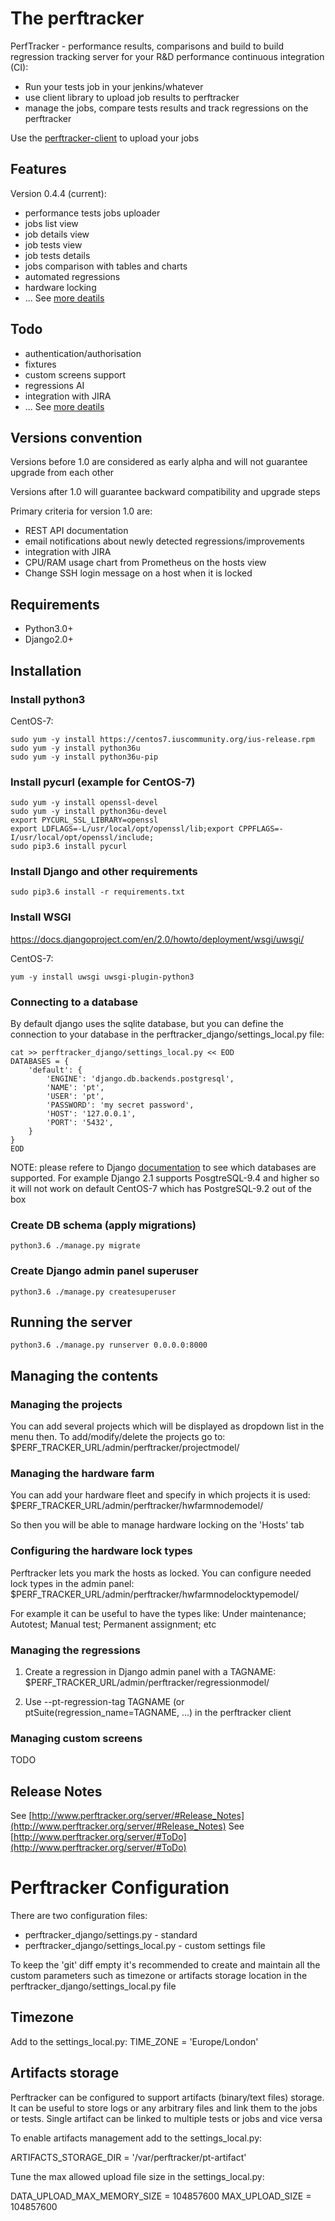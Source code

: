# The perftracker

PerfTracker - performance results, comparisons and build to build regression tracking server
for your R&D performance continuous integration (CI):
- Run your tests job in your jenkins/whatever
- use client library to upload job results to perftracker
- manage the jobs, compare tests results and track regressions on the perftracker

Use the [perftracker-client](https://github.com/perfguru87/perftracker-client) to upload your jobs

## Features
Version 0.4.4 (current):
- performance tests jobs uploader
- jobs list view
- job details view
- job tests view
- job tests details
- jobs comparison with tables and charts
- automated regressions
- hardware locking
- ...
See [more deatils](http://www.perftracker.org/server/#Features_set)

## Todo
- authentication/authorisation
- fixtures
- custom screens support
- regressions AI
- integration with JIRA
- ...
See [more deatils](http://www.perftracker.org/server/#ToDo)

## Versions convention
Versions before 1.0 are considered as early alpha and will not guarantee upgrade from each other

Versions after 1.0 will guarantee backward compatibility and upgrade steps

Primary criteria for version 1.0 are:
- REST API documentation
- email notifications about newly detected regressions/improvements
- integration with JIRA
- CPU/RAM usage chart from Prometheus on the hosts view
- Change SSH login message on a host when it is locked

## Requirements

- Python3.0+
- Django2.0+

## Installation
### Install python3

CentOS-7:
```
sudo yum -y install https://centos7.iuscommunity.org/ius-release.rpm
sudo yum -y install python36u
sudo yum -y install python36u-pip
```

### Install pycurl (example for CentOS-7)

```
sudo yum -y install openssl-devel
sudo yum -y install python36u-devel
export PYCURL_SSL_LIBRARY=openssl
export LDFLAGS=-L/usr/local/opt/openssl/lib;export CPPFLAGS=-I/usr/local/opt/openssl/include;
sudo pip3.6 install pycurl
```

### Install Django and other requirements

```
sudo pip3.6 install -r requirements.txt
```

### Install WSGI

https://docs.djangoproject.com/en/2.0/howto/deployment/wsgi/uwsgi/

CentOS-7:
```
yum -y install uwsgi uwsgi-plugin-python3
```

### Connecting to a database
By default django uses the sqlite database, but you can define the connection to your database in the perftracker_django/settings_local.py file:
```
cat >> perftracker_django/settings_local.py << EOD
DATABASES = {
    'default': {
        'ENGINE': 'django.db.backends.postgresql',
        'NAME': 'pt',
        'USER': 'pt',
        'PASSWORD': 'my secret password',
        'HOST': '127.0.0.1',
        'PORT': '5432',
    }
}
EOD
```

NOTE: please refere to Django [documentation](https://docs.djangoproject.com/en/2.1/ref/databases/) to see which databases are supported. For example Django 2.1 supports PosgtreSQL-9.4 and higher so it will not work on default CentOS-7 which has PostgreSQL-9.2 out of the box

### Create DB schema (apply migrations)
```
python3.6 ./manage.py migrate
```

### Create Django admin panel superuser

```
python3.6 ./manage.py createsuperuser
```

## Running the server

```
python3.6 ./manage.py runserver 0.0.0.0:8000
```

## Managing the contents

### Managing the projects

You can add several projects which will be displayed as dropdown list in the menu then. To add/modify/delete the projects go to:
$PERF_TRACKER_URL/admin/perftracker/projectmodel/

### Managing the hardware farm

You can add your hardware fleet and specify in which projects it is used:
$PERF_TRACKER_URL/admin/perftracker/hwfarmnodemodel/

So then you will be able to manage hardware locking on the 'Hosts' tab

### Configuring the hardware lock types

Perftracker lets you mark the hosts as locked. You can configure needed lock types in the admin panel:
$PERF_TRACKER_URL/admin/perftracker/hwfarmnodelocktypemodel/

For example it can be useful to have the types like: Under maintenance; Autotest; Manual test; Permanent assignment; etc

### Managing the regressions

1. Create a regression in Django admin panel with a TAGNAME:
$PERF_TRACKER_URL/admin/perftracker/regressionmodel/

2. Use --pt-regression-tag TAGNAME (or ptSuite(regression_name=TAGNAME, ...) in the perftracker client

### Managing custom screens

TODO

## Release Notes

See [http://www.perftracker.org/server/#Release_Notes](http://www.perftracker.org/server/#Release_Notes)
See [http://www.perftracker.org/server/#ToDo](http://www.perftracker.org/server/#ToDo)

# Perftracker Configuration

There are two configuration files:
- perftracker_django/settings.py - standard
- perftracker_django/settings_local.py - custom settings file

To keep the 'git' diff empty it's recommended to create and maintain all the custom parameters such as timezone
or artifacts storage location in the perftracker_django/settings_local.py file

## Timezone

Add to the settings_local.py:
TIME_ZONE = 'Europe/London'

## Artifacts storage

Perftracker can be configured to support artifacts (binary/text files) storage. It can be useful to store
logs or any arbitrary files and link them to the jobs or tests. Single artifact can be linked to multiple
tests or jobs and vice versa

To enable artifacts management add to the settings_local.py:

 ARTIFACTS_STORAGE_DIR = '/var/perftracker/pt-artifact'

Tune the max allowed upload file size in the settings_local.py:

 DATA_UPLOAD_MAX_MEMORY_SIZE = 104857600
 MAX_UPLOAD_SIZE = 104857600
